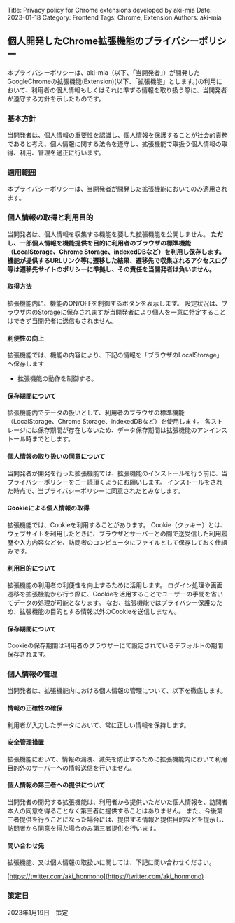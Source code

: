 Title: Privacy policy for Chrome extensions developed by aki-mia
Date: 2023-01-18
Category: Frontend
Tags: Chrome, Extension
Authors: aki-mia

## 個人開発したChrome拡張機能のプライバシーポリシー
本プライバシーポリシーは、aki-mia（以下、「当開発者」）が開発したGoogleChromeの拡張機能(Extension)(以下、「拡張機能」とします。)の利用において、利用者の個人情報もしくはそれに準ずる情報を取り扱う際に、当開発者が遵守する方針を示したものです。

### 基本方針
当開発者は、個人情報の重要性を認識し、個人情報を保護することが社会的責務であると考え、個人情報に関する法令を遵守し、拡張機能で取扱う個人情報の取得、利用、管理を適正に行います。

### 適用範囲
本プライバシーポリシーは、当開発者が開発した拡張機能においてのみ適用されます。

### 個人情報の取得と利用目的
当開発者は、個人情報を収集する機能を要した拡張機能を公開しません。
**ただし、一部個人情報を機能提供を目的に利用者のブラウザの標準機能（LocalStorage、Chrome Storage、indexedDBなど）を利用し保存します。
機能が提供するURLリンク等に遷移した結果、遷移先で収集されるアクセスログ等は遷移先サイトのポリシーに準拠し、その責任を当開発者は負いません。**

#### 取得方法

拡張機能内に、機能のON/OFFを制御するボタンを表示します。
設定状況は、ブラウザ内のStorageに保存されますが当開発者により個人を一意に特定することはできず当開発者に送信もされません。

#### 利便性の向上
拡張機能では、機能の内容により、下記の情報を「ブラウザのLocalStorage」へ保存します
- 拡張機能の動作を制御する。

#### 保存期間について
拡張機能内でデータの扱いとして、利用者のブラウザの標準機能（LocalStorage、Chrome Storage、indexedDBなど）を使用します。
各ストレージには保存期間が存在しないため、データ保存期間は拡張機能のアンインストール時までとします。

#### 個人情報の取り扱いの同意について
当開発者が開発を行った拡張機能では、拡張機能のインストールを行う前に、当プライバシーポリシーをご一読頂くようにお願いします。
インストールをされた時点で、当プライバシーポリシーに同意されたとみなします。
#### Cookieによる個人情報の取得
拡張機能では、Cookieを利用することがあります。
Cookie（クッキー）とは、ウェブサイトを利用したときに、ブラウザとサーバーとの間で送受信した利用履歴や入力内容などを、訪問者のコンピュータにファイルとして保存しておく仕組みです。
#### 利用目的について
拡張機能の利用者の利便性を向上するために活用します。
ログイン処理や画面遷移を拡張機能から行う際に、Cookieを活用することでユーザーの手間を省いてデータの処理が可能となります。
なお、拡張機能ではプライバシー保護のため、拡張機能の目的とする情報以外のCookieを送信しません。
#### 保存期間について
Cookieの保存期間は利用者のブラウザーにて設定されているデフォルトの期間保存されます。

### 個人情報の管理
当開発者は、拡張機能内における個人情報の管理について、以下を徹底します。
#### 情報の正確性の確保
利用者が入力したデータにおいて、常に正しい情報を保持します。

#### 安全管理措置
拡張機能において、情報の漏洩、滅失を防止するために拡張機能内において利用目的外のサーバーへの情報送信を行いません。
#### 個人情報の第三者への提供について
当開発者の開発する拡張機能は、利用者から提供いただいた個人情報を、訪問者本人の同意を得ることなく第三者に提供することはありません。
また、今後第三者提供を行うことになった場合には、提供する情報と提供目的などを提示し、訪問者から同意を得た場合のみ第三者提供を行います。
#### 問い合わせ先
拡張機能、又は個人情報の取扱いに関しては、下記に問い合わせください。

[https://twitter.com/aki_honmono](https://twitter.com/aki_honmono)
### 策定日

2023年1月19日　策定


